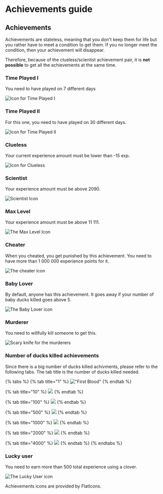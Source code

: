 # Achievements guide

## Achievements

Achievements are stateless, meaning that you don't keep them for life but you rather have to meet a condition to get them. If you no longer meet the condition, then your achievement will disappear.

Therefore, because of the clueless/scientist achievement pair, it is **not possible** to get all the achievements at the same time.

### Time Played I

You need to have played on 7 different days

![Icon for Time Played I](../.gitbook/assets/time_played_1.svg)

### Time Played II

For this one, you need to have played on 30 different days.

![Icon for Time Played II](../.gitbook/assets/time_played_2.svg)

### Clueless

Your current experience amount must be lower than -15 exp.

![Icon for Clueless](../.gitbook/assets/clueless.svg)

### Scientist

Your experience amount must be above 2090.

![Scientist Icon](../.gitbook/assets/scientist.svg)

### Max Level

Your experience amount must be above 11 111.

![The Max Level Icon](../.gitbook/assets/max_level.svg)

### Cheater

When you cheated, you get punished by this achievement. You need to have more than 1 000 000 experience points for it.

![The cheater icon](../.gitbook/assets/cheater.svg)

### Baby Lover

By default, anyone has this achievement. It goes away if your number of baby ducks killed goes above 5.

![The Baby Lover icon](../.gitbook/assets/baby_lover.svg)

### Murderer

You need to willfully kill someone to get this.

![Scary knife for the murderers](../.gitbook/assets/murderer.svg)

### Number of ducks killed achievements

Since there is a big number of ducks killed achivments, please refer to the following tabs. The tab title is the number of ducks killed needed.

{% tabs %}
{% tab title="1" %}
![&quot;First Blood&quot;](../.gitbook/assets/first_blood.svg)
{% endtab %}

{% tab title="10" %}
![](../.gitbook/assets/ducks_killed_1.svg)
{% endtab %}

{% tab title="100" %}
![](../.gitbook/assets/ducks_killed_2.svg)
{% endtab %}

{% tab title="500" %}
![](../.gitbook/assets/ducks_killed_3.svg)
{% endtab %}

{% tab title="1000" %}
![](../.gitbook/assets/ducks_killed_4.svg)
{% endtab %}

{% tab title="2000" %}
![](../.gitbook/assets/ducks_killed_5.svg)
{% endtab %}

{% tab title="4000" %}
![](../.gitbook/assets/ducks_killed_6.svg)
{% endtab %}
{% endtabs %}

### Lucky user

You need to earn more than 500 total experience using a clover.

![The Lucky User icon](../.gitbook/assets/lucky_user.svg)

Achievements icons are provided by FlatIcons.

